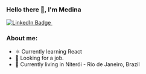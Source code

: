 ### Hello there 👋, I'm Medina

<div id="badges">
  <a href="https://www.linkedin.com/in/eu-medina/">
    <img src="https://img.shields.io/badge/LinkedIn-blue?style=for-the-badge&logo=linkedin&logoColor=white" alt="LinkedIn Badge"/>
  </a>
  <img src="https://komarev.com/ghpvc/?username=im-medinna&style=flat-square&color=blue" alt=""/>
</div>

### About me:

- ⚛ Currently learning React
- 🤔 Looking for a job.
- 🚩 Currently living in Niterói - Rio de Janeiro, Brazil
